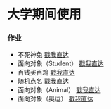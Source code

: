 # 大学期间使用

### 作业
- 不死神兔      [戳我直达](./homework/ImmortalRabbit.java ) 
- 面向对象（Student）  [戳我直达](./homework/Student ) 
- 百钱买百鸡  [戳我直达](./homework/Chicken.java ) 
- 随机点名  [戳我直达](./homework/随机点名/StudentDemo.java ) 
- 面向对象（Animal）  [戳我直达](./homework/Animal ) 
- 面向对象（奥运）  [戳我直达](./homework/Sport ) 

